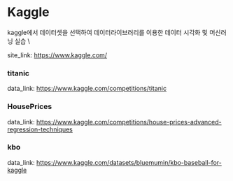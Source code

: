 # Kaggle
kaggle에서 데이터셋을 선택하여 데이터라이브러리를 이용한 데이터 시각화 및 머신러닝 실습  \

site_link: https://www.kaggle.com/

### titanic
data_link: https://www.kaggle.com/competitions/titanic

### HousePrices
data_link: https://www.kaggle.com/competitions/house-prices-advanced-regression-techniques

### kbo
data_link: https://www.kaggle.com/datasets/bluemumin/kbo-baseball-for-kaggle
